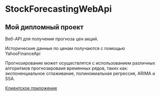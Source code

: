 # StockForecastingWebApi
## Мой дипломный проект
Веб-API для получения прогноза цен акций.

Исторические данные по ценам получаются с помощью YahooFinanceApi

Прогнозирование может осуществлятся с использованием различных алгоритмов прогнозироваия времянных рядов, таких как: экспоненциальное сглаживание, полиномиальная регрессия, ARIMA и SSA.

[Клиентское приложение](https://github.com/OrlovAndrei/stock-forecasting-client)
